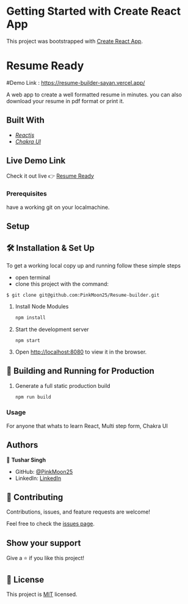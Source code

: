 # Getting Started with Create React App

This project was bootstrapped with [Create React App](https://github.com/facebook/create-react-app).

# Resume Ready

#Demo Link : https://resume-builder-sayan.vercel.app/

A web app to create a well formatted resume in minutes. you can also download your resume in pdf format or print it.

## Built With

 - *[Reactjs](https://reactjs.org/)*
 - *[Chakra UI](https://chakra-ui.com/)*
 
## Live Demo Link

   Check it out live :point_right: [Resume Ready](https://resume-builder-pinkmoon25.vercel.app/)

### Prerequisites

have a working git on your localmachine.

## Setup


## 🛠 Installation & Set Up
To get a working local copy up and running follow these simple steps

- open terminal
- clone this project with the command:

```
$ git clone git@github.com:PinkMoon25/Resume-builder.git
```
1. Install Node Modules

   ```sh
   npm install
   ```

2. Start the development server

   ```
   npm start
   ```

3. Open [http://localhost:8080](http://localhost:8080) to view it in the browser.

## 🚀 Building and Running for Production

1. Generate a full static production build

   ```sh
   npm run build
   ```
### Usage
For anyone that whats to learn React, Multi step form, Chakra UI


## Authors

👤 **Tushar Singh**

- GitHub: [@PinkMoon25](https://github.com/PinkMoon25/)
- LinkedIn: [LinkedIn](https://www.linkedin.com/in/meet-tushar-singh/)
 
## 🤝 Contributing

Contributions, issues, and feature requests are welcome!

Feel free to check the [issues page](https://github.com/PinkMoon25/Resume-builder/issues).


## Show your support

Give a ⭐️ if you like this project!

## 📝 License

This project is [MIT](./LICENSE) licensed.
